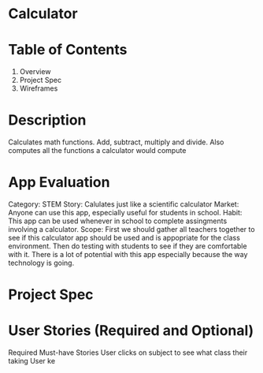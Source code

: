 # Calculator

# Table of Contents 
1. Overview 
2. Project Spec 
3. Wireframes 

# Description 
Calculates math functions. Add, subtract, multiply and divide. Also computes all the functions a calculator would compute 
# App Evaluation 
Category: STEM
Story: Calulates just like a scientific calculator 
Market: Anyone can use this app, especially useful for students in school. 
Habit: This app can be used whenever in school to complete assingments involving a calculator.
Scope: First we should gather all teachers together to see if this calculator app should be used and is appopriate for the class environment. Then do testing with students to see if they are comfortable with it. There is a lot of potential with this app especially because the way technology is going. 
# Project Spec 
# User Stories (Required and Optional)
Required Must-have Stories
User clicks on subject to see what class their taking 
User 
ke
